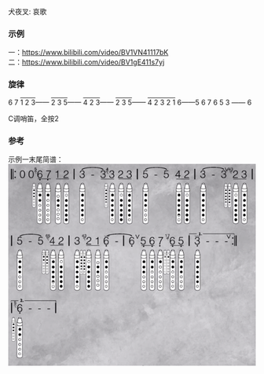 
犬夜叉: 哀歌


### 示例
一：https://www.bilibili.com/video/BV1VN41117bK   
二：https://www.bilibili.com/video/BV1gE411s7yj  


### 旋律


6 7 <span style="text-decoration: overline">1 2 3</span>——
<span style="text-decoration: overline">2 3 5</span>——
<span style="text-decoration: overline">4 2 3</span>——
<span style="text-decoration: overline">2 3 5</span>——
<span style="text-decoration: overline">4 2 3 2 1</span> 6——5 6 7 6 5 3 —— 6

C调哨笛，全按2   

### 参考
示例一末尾简谱：   
![Inuyasha](WebSource/Inuyasha.png)
